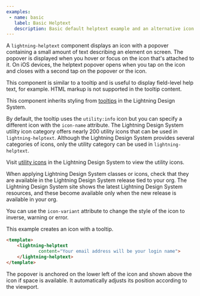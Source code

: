 ```yaml
---
examples:
 - name: basic
   label: Basic Helptext
   description: Basic default helptext example and an alternative icon example.
---
```

A `lightning-helptext` component displays an icon with a popover containing a
small amount of text describing an element on screen. The popover is displayed
when you hover or focus on the icon that's attached to it. On iOS devices, the
helptext popover opens when you tap on the icon and closes with a second tap
on the popover or the icon.

This component is
similar to a tooltip and is useful to display field-level help text, for
example. HTML markup is not supported in the tooltip content.

This component inherits styling from
[tooltips](https://www.lightningdesignsystem.com/components/tooltips/) in the
Lightning Design System.

By default, the tooltip uses the `utility:info` icon but you can specify a
different icon with the `icon-name` attribute. The Lightning Design
System utility icon category offers nearly 200 utility icons that can be used
in `lightning-helptext`. Although the Lightning Design System provides several
categories of icons, only the utility category can be used in
`lightning-helptext`.

Visit [utility icons](https://lightningdesignsystem.com/icons/#utility) in the
Lightning Design System to view the utility icons.

When applying Lightning Design System classes or icons, check that they are
available in the Lightning Design System release tied to your org.
The Lightning Design System site shows the latest Lightning Design System
resources, and these become available only when the new release
is available in your org.

You can use the `icon-variant` attribute to change the style of the icon to inverse, warning or error.

This example creates an icon with a tooltip.

```html
<template>
    <lightning-helptext
            content="Your email address will be your login name">
    </lightning-helptext>
</template>
```

The popover is anchored on the lower left of the icon and shown above the icon
if space is available. It automatically adjusts its position according to the
viewport.
